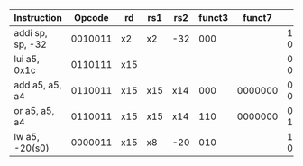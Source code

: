 | Instruction | Opcode | rd | rs1 | rs2 | funct3 | funct7 | Binary | Description |
|-------------|--------|----|-----|-----|--------|--------|--------|-------------|
| addi sp, sp, -32 | 0010011 | x2 | x2 | -32 | 000 | | 111111100000 00010 000 00010 0010011 | sp = sp - 32 |
| lui a5, 0x1c | 0110111 | x15 | | | | | 00000000000000011100 01111 0110111 | a5 = 0x1c << 12|
| add a5, a5, a4 | 0110011 | x15 | x15 | x14 | 000 | 0000000 | 0000000 01110 01111 000 01111 0110011 | a5 = a5 + a4 |
| or a5, a5, a4 | 0110011 | x15 | x15 | x14 | 110 | 0000000 | 0000000 01110 01111 110 01111 0110011 | a5 = a5 \| a4 |
| lw a5, -20(s0) | 0000011 | x15 | x8 | -20 | 010 | | 111111101100 01000 010 01111 0000011 | a5 = M[s0 - 20][0:31]
